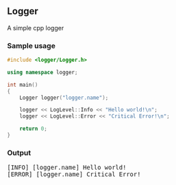 ## Logger
A simple cpp logger

### Sample usage
```C++
#include <logger/Logger.h>

using namespace logger;

int main()
{
	Logger logger("logger.name");

	logger << LogLevel::Info << "Hello world!\n";
	logger << LogLevel::Error << "Critical Error!\n";

	return 0;
}
```
### Output
<pre>
[INFO] [logger.name] Hello world!
[ERROR] [logger.name] Critical Error!
</pre>
